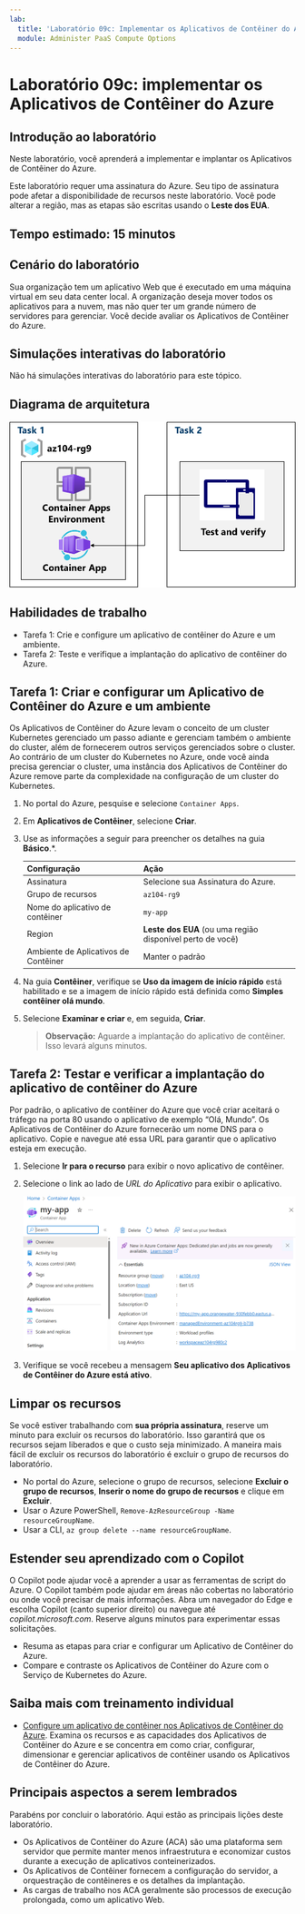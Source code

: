 ```yaml
---
lab:
  title: 'Laboratório 09c: Implementar os Aplicativos de Contêiner do Azure'
  module: Administer PaaS Compute Options
---
```


# Laboratório 09c: implementar os Aplicativos de Contêiner do Azure

## Introdução ao laboratório

Neste laboratório, você aprenderá a implementar e implantar os Aplicativos de Contêiner do Azure.

Este laboratório requer uma assinatura do Azure. Seu tipo de assinatura pode afetar a disponibilidade de recursos neste laboratório. Você pode alterar a região, mas as etapas são escritas usando o **Leste dos EUA**.

## Tempo estimado: 15 minutos

## Cenário do laboratório

Sua organização tem um aplicativo Web que é executado em uma máquina virtual em seu data center local. A organização deseja mover todos os aplicativos para a nuvem, mas não quer ter um grande número de servidores para gerenciar. Você decide avaliar os Aplicativos de Contêiner do Azure.

## Simulações interativas do laboratório

Não há simulações interativas do laboratório para este tópico. 

## Diagrama de arquitetura

![Diagrama das tarefas.](../media/az104-lab09b-aca-architecture.png)

## Habilidades de trabalho

- Tarefa 1: Crie e configure um aplicativo de contêiner do Azure e um ambiente.
- Tarefa 2: Teste e verifique a implantação do aplicativo de contêiner do Azure.

## Tarefa 1: Criar e configurar um Aplicativo de Contêiner do Azure e um ambiente

Os Aplicativos de Contêiner do Azure levam o conceito de um cluster Kubernetes gerenciado um passo adiante e gerenciam também o ambiente do cluster, além de fornecerem outros serviços gerenciados sobre o cluster. Ao contrário de um cluster do Kubernetes no Azure, onde você ainda precisa gerenciar o cluster, uma instância dos Aplicativos de Contêiner do Azure remove parte da complexidade na configuração de um cluster do Kubernetes.

1. No portal do Azure, pesquise e selecione `Container Apps`.

1. Em **Aplicativos de Contêiner**, selecione **Criar**.

1. Use as informações a seguir para preencher os detalhes na guia **Básico**.*.

    | Configuração | Ação |
    |---|---|
    | Assinatura | Selecione sua Assinatura do Azure. |
    | Grupo de recursos | `az104-rg9` |
    | Nome do aplicativo de contêiner |  `my-app` |
    | Region    | **Leste dos EUA** (ou uma região disponível perto de você) |
    | Ambiente de Aplicativos de Contêiner | Manter o padrão |

1. Na guia **Contêiner**, verifique se **Uso da imagem de início rápido** está habilitado e se a imagem de início rápido está definida como **Simples contêiner olá mundo**.

1. Selecione **Examinar e criar** e, em seguida, **Criar**.

    >**Observação:** Aguarde a implantação do aplicativo de contêiner. Isso levará alguns minutos. 
 
## Tarefa 2: Testar e verificar a implantação do aplicativo de contêiner do Azure

Por padrão, o aplicativo de contêiner do Azure que você criar aceitará o tráfego na porta 80 usando o aplicativo de exemplo “Olá, Mundo”. Os Aplicativos de Contêiner do Azure fornecerão um nome DNS para o aplicativo. Copie e navegue até essa URL para garantir que o aplicativo esteja em execução.

1. Selecione **Ir para o recurso** para exibir o novo aplicativo de contêiner.

1. Selecione o link ao lado de *URL do Aplicativo* para exibir o aplicativo.

    ![Captura de tela da página de visão geral dos ACA no portal.](../media/az104-lab09b-aca-overview.png)

1. Verifique se você recebeu a mensagem **Seu aplicativo dos Aplicativos de Contêiner do Azure está ativo**.
   
## Limpar os recursos

Se você estiver trabalhando com **sua própria assinatura**, reserve um minuto para excluir os recursos do laboratório. Isso garantirá que os recursos sejam liberados e que o custo seja minimizado. A maneira mais fácil de excluir os recursos do laboratório é excluir o grupo de recursos do laboratório. 

+ No portal do Azure, selecione o grupo de recursos, selecione **Excluir o grupo de recursos**, **Inserir o nome do grupo de recursos** e clique em **Excluir**.
+ Usar o Azure PowerShell, `Remove-AzResourceGroup -Name resourceGroupName`.
+ Usar a CLI, `az group delete --name resourceGroupName`.

## Estender seu aprendizado com o Copilot
O Copilot pode ajudar você a aprender a usar as ferramentas de script do Azure. O Copilot também pode ajudar em áreas não cobertas no laboratório ou onde você precisar de mais informações. Abra um navegador do Edge e escolha Copilot (canto superior direito) ou navegue até *copilot.microsoft.com*. Reserve alguns minutos para experimentar essas solicitações.

+ Resuma as etapas para criar e configurar um Aplicativo de Contêiner do Azure.
+ Compare e contraste os Aplicativos de Contêiner do Azure com o Serviço de Kubernetes do Azure.

## Saiba mais com treinamento individual

+ [Configure um aplicativo de contêiner nos Aplicativos de Contêiner do Azure](https://learn.microsoft.com/training/modules/configure-container-app-azure-container-apps/). Examina os recursos e as capacidades dos Aplicativos de Contêiner do Azure e se concentra em como criar, configurar, dimensionar e gerenciar aplicativos de contêiner usando os Aplicativos de Contêiner do Azure.


## Principais aspectos a serem lembrados

Parabéns por concluir o laboratório. Aqui estão as principais lições deste laboratório. 

+ Os Aplicativos de Contêiner do Azure (ACA) são uma plataforma sem servidor que permite manter menos infraestrutura e economizar custos durante a execução de aplicativos conteinerizados.
+ Os Aplicativos de Contêiner fornecem a configuração do servidor, a orquestração de contêineres e os detalhes da implantação. 
+ As cargas de trabalho nos ACA geralmente são processos de execução prolongada, como um aplicativo Web.

     
